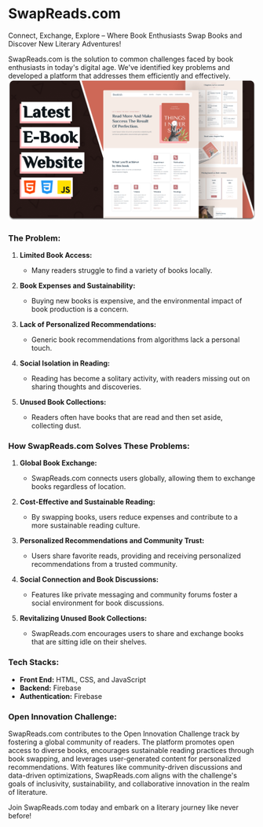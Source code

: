 # SwapReads.com

Connect, Exchange, Explore – Where Book Enthusiasts Swap Books and Discover New Literary Adventures!

SwapReads.com is the solution to common challenges faced by book enthusiasts in today's digital age. We've identified key problems and developed a platform that addresses them efficiently and effectively.
![Site preview](desktop.png)



### **The Problem:**

1. **Limited Book Access:**
   - Many readers struggle to find a variety of books locally.

2. **Book Expenses and Sustainability:**
   - Buying new books is expensive, and the environmental impact of book production is a concern.

3. **Lack of Personalized Recommendations:**
   - Generic book recommendations from algorithms lack a personal touch.

4. **Social Isolation in Reading:**
   - Reading has become a solitary activity, with readers missing out on sharing thoughts and discoveries.

5. **Unused Book Collections:**
   - Readers often have books that are read and then set aside, collecting dust.

### **How SwapReads.com Solves These Problems:**

1. **Global Book Exchange:**
   - SwapReads.com connects users globally, allowing them to exchange books regardless of location.

2. **Cost-Effective and Sustainable Reading:**
   - By swapping books, users reduce expenses and contribute to a more sustainable reading culture.

3. **Personalized Recommendations and Community Trust:**
   - Users share favorite reads, providing and receiving personalized recommendations from a trusted community.

4. **Social Connection and Book Discussions:**
   - Features like private messaging and community forums foster a social environment for book discussions.

5. **Revitalizing Unused Book Collections:**
   - SwapReads.com encourages users to share and exchange books that are sitting idle on their shelves.


### **Tech Stacks:**
- **Front End:** HTML, CSS, and JavaScript
- **Backend:** Firebase
- **Authentication:** Firebase

### **Open Innovation Challenge:**

SwapReads.com contributes to the Open Innovation Challenge track by fostering a global community of readers. The platform promotes open access to diverse books, encourages sustainable reading practices through book swapping, and leverages user-generated content for personalized recommendations. With features like community-driven discussions and data-driven optimizations, SwapReads.com aligns with the challenge's goals of inclusivity, sustainability, and collaborative innovation in the realm of literature.

Join SwapReads.com today and embark on a literary journey like never before!
